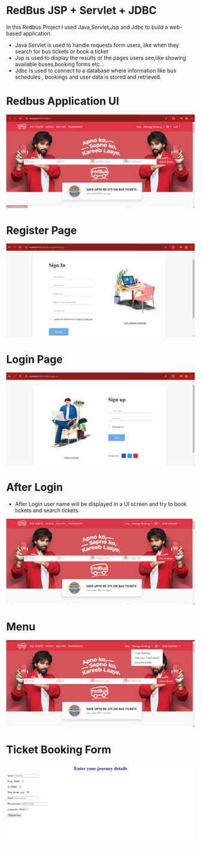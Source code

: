 # RedBus JSP + Servlet + JDBC 

In this Redbus Project I used Java,Servlet,Jsp and Jdbc to build a web-based application.

* Java Servlet is used to handle requests form users, like when they search for bus tickets or book a ticket
* Jsp is used to display the results or the pages users see,like showing available buses,booking forms etc...
* Jdbc is used to connect to a database where information like bus schedules , bookings and user data is stored and retrieved.


# Redbus Application UI
![image alt](https://github.com/Gobi0301/RedBus-Servlet-JSP/blob/master/Pic1.png?raw=true)

# Register Page

![image alt](https://github.com/Gobi0301/RedBus-Servlet-JSP/blob/master/SignUp.png?raw=true)


# Login Page


![image alt](https://github.com/Gobi0301/RedBus-Servlet-JSP/blob/master/Login.png?raw=true)


# After Login 
* After Login user name will be displayed in a UI screen and try to book tickets and search tickets.

![image alt](https://github.com/Gobi0301/RedBus-Servlet-JSP/blob/master/AfterLogin.png?raw=true)


# Menu
![image alt](https://github.com/Gobi0301/RedBus-Servlet-JSP/blob/master/ManageBooking.png?raw=true)

# Ticket Booking Form
![image alt](https://github.com/Gobi0301/RedBus-Servlet-JSP/blob/master/TicketBooking.png?raw=true)


